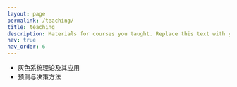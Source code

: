 ```yaml
---
layout: page
permalink: /teaching/
title: teaching
description: Materials for courses you taught. Replace this text with your description.
nav: true
nav_order: 6 
---
```




- 灰色系统理论及其应用
- 预测与决策方法
